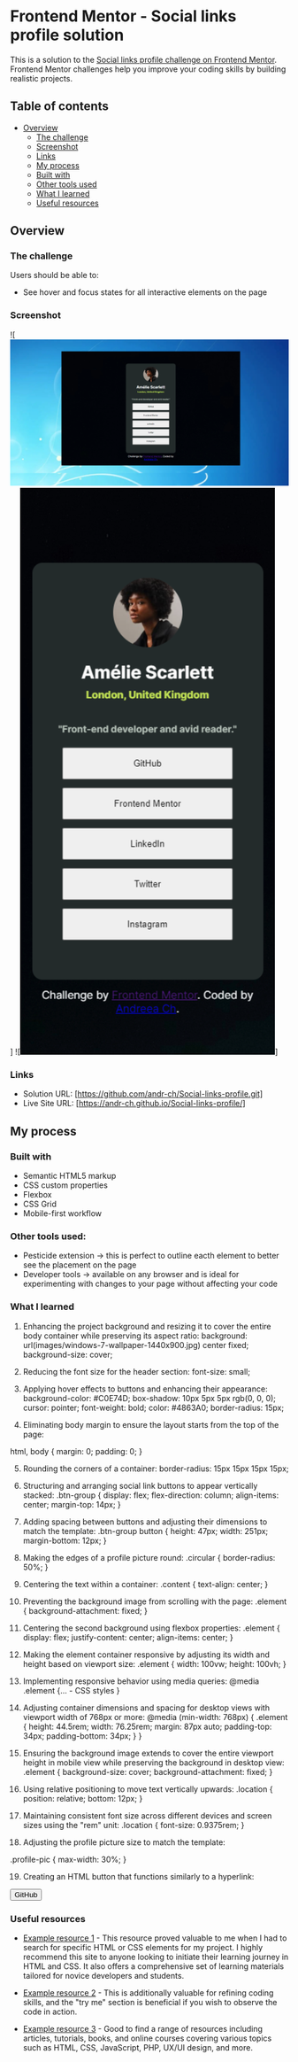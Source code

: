 # Frontend Mentor - Social links profile solution

This is a solution to the [Social links profile challenge on Frontend Mentor](https://www.frontendmentor.io/challenges/social-links-profile-UG32l9m6dQ). Frontend Mentor challenges help you improve your coding skills by building realistic projects. 

## Table of contents

- [Overview](#overview)
  - [The challenge](#the-challenge)
  - [Screenshot](#screenshot)
  - [Links](#links)
  - [My process](#my-process)
  - [Built with](#built-with)
  - [Other tools used](#other-tools-used)
  - [What I learned](#what-i-learned)
  - [Useful resources](#useful-resources)


## Overview

### The challenge

Users should be able to:

- See hover and focus states for all interactive elements on the page

### Screenshot

![<img src="images/social-links-snip.png" alt="screenshot-Social-links-profile-desktop-view">]
![<img src="images/social-link-snip2.png" alt="screenshot-Social-links-profile-mobile-view">]



### Links

- Solution URL: [https://github.com/andr-ch/Social-links-profile.git]
- Live Site URL: [https://andr-ch.github.io/Social-links-profile/]

## My process

### Built with

- Semantic HTML5 markup
- CSS custom properties
- Flexbox
- CSS Grid
- Mobile-first workflow

### Other tools used:
- Pesticide extension -> this is perfect to outline eacth element to better see the placement on the page  
- Developer tools -> available on any browser and is ideal for experimenting with changes to your page without affecting your code


### What I learned

1. Enhancing the project background and resizing it to cover the entire body container while preserving its aspect ratio:
background: url(images/windows-7-wallpaper-1440x900.jpg) center fixed;
background-size: cover;

2. Reducing the font size for the header section:
font-size: small;

3. Applying hover effects to buttons and enhancing their appearance:
background-color: #C0E74D;
box-shadow: 10px 5px 5px rgb(0, 0, 0);
cursor: pointer;
font-weight: bold;
color: #4863A0;
border-radius: 15px;

4. Eliminating body margin to ensure the layout starts from the top of the page:

html, body {
    margin: 0;
    padding: 0;
}

5. Rounding the corners of a container:
border-radius: 15px 15px 15px 15px;

6. Structuring and arranging social link buttons to appear vertically stacked:
.btn-group {
    display: flex;
    flex-direction: column;
    align-items: center;
    margin-top: 14px;
}

7. Adding spacing between buttons and adjusting their dimensions to match the template:
.btn-group button {
    height: 47px;
    width: 251px;
    margin-bottom: 12px;
}

8. Making the edges of a profile picture round:
.circular {
    border-radius: 50%;
}

9. Centering the text within a container:
.content {
    text-align: center;
}

10. Preventing the background image from scrolling with the page:
.element {
    background-attachment: fixed;
}

11. Centering the second background using flexbox properties:
.element {
    display: flex;
    justify-content: center;
    align-items: center;
}

12. Making the element container responsive by adjusting its width and height based on viewport size:
.element {
    width: 100vw;
    height: 100vh;
}

13. Implementing responsive behavior using media queries:
@media 
    .element {... - CSS styles
  }

14. Adjusting container dimensions and spacing for desktop views with viewport width of 768px or more:
@media (min-width: 768px) {
    .element {
        height: 44.5rem;
        width: 76.25rem;
        margin: 87px auto;
        padding-top: 34px;
        padding-bottom: 34px;
    }
}

15. Ensuring the background image extends to cover the entire viewport height in mobile view while preserving the background in desktop view:
.element {
    background-size: cover;
    background-attachment: fixed;
}

16. Using relative positioning to move text vertically upwards:
.location {
    position: relative;
    bottom: 12px;
}

17. Maintaining consistent font size across different devices and screen sizes using the "rem" unit:
.location {
    font-size: 0.9375rem;
}


18. Adjusting the profile picture size to match the template:

.profile-pic {
    max-width: 30%;
}

19. Creating an HTML button that functions similarly to a hyperlink:
<a href="https://github.com/">
    <button>GitHub</button>
</a>

### Useful resources

- [Example resource 1](https://developer.mozilla.org/en-US/) - This resource proved valuable to me when I had to search for specific HTML or CSS elements for my project. I highly recommend this site to anyone looking to initiate their learning journey in HTML and CSS. It also offers a comprehensive set of learning materials tailored for novice developers and students.

- [Example resource 2](https://www.w3schools.com/) - This is additionally valuable for refining coding skills, and the "try me" section is beneficial if you wish to observe the code in action.

- [Example resource 3](https://www.sitepoint.com/) - Good to find a range of resources including articles, tutorials, books, and online courses covering various topics such as HTML, CSS, JavaScript, PHP, UX/UI design, and more.
